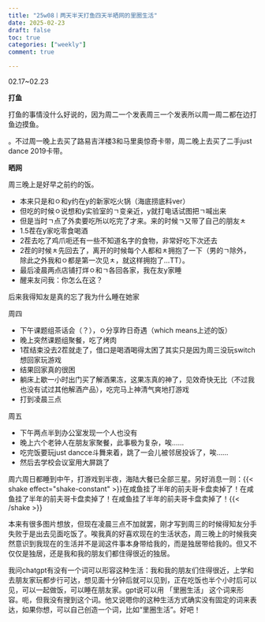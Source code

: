 ```yaml
---
title: "25w08丨两天半天打鱼四天半晒网的里圈生活"
date: 2025-02-23
draft: false
toc: true
categories: ["weekly"]
comment: true

---
```


02.17~02.23

**打鱼**

打鱼的事情没什么好说的，因为周二一个发表周三一个发表所以周一周二都在边打鱼边摸鱼。

。不过周一晚上去买了路易吉洋楼3和马里奥惊奇卡带，周二晚上去买了二手just dance 2019卡带。

**晒网**

周三晚上是好早之前约的饭。
- 本来只是和ㅇ和y约在y的新家吃火锅（海底捞底料ver）
- 但吃的时候ㅇ说想和y实验室的ㄱ变亲近，y就打电话试图把ㄱ喊出来
- 但是当时ㄱ点了外卖要吃所以吃完了才来。来的时候ㄱ又带了自己的朋友ㅊ
- 1.5茬在y家吃零食喝酒
- 2茬去吃了鸡爪呃还有一些不知道名字的食物，非常好吃下次还去
- 2茬的时候ㅊ先回去了，离开的时候每个人都和ㅊ拥抱了一下（男的ㄱ除外，除此之外我和ㅇ都是第一次见ㅊ，就这样拥抱了…TT）。
- 最后凌晨两点店铺打烊ㅇ和ㄱ各回各家，我在友y家睡
- 醒来友问我：你怎么在这？

后来我得知友是真的忘了我为什么睡在她家

周四
- 下午课题组茶话会（？），ㅇ分享昨日奇遇（which means上述的饭）
- 晚上突然课题组聚餐，吃了烤肉
- 1茬结束没去2茬就走了，借口是喝酒喝得太困了其实只是因为周三没玩switch想回家玩游戏
- 结果回家真的很困
- 躺床上歇一小时出门买了解酒果冻，这果冻真的神了，见效奇快无比（不过我也没有试过其他解酒产品），吃完马上神清气爽地打游戏
- 打到凌晨三点

周五
- 下午两点半到办公室发现一个人也没有
- 晚上六个老钟人在朋友家聚餐，此事极为复杂，唉……
- 吃完饭要玩just dancce斗舞来着，跳了一会儿被邻居投诉了，唉……
- 然后去学校会议室用大屏跳了

周六周日都睡到中午，打游戏到半夜，海陆大餐已全部三星。另好消息一则：{{< shake effect="shake-constant" >}}在咸鱼挂了半年的前夫哥卡盘卖掉了！在咸鱼挂了半年的前夫哥卡盘卖掉了！在咸鱼挂了半年的前夫哥卡盘卖掉了！{{< /shake >}}

本来有很多图片想放，但现在凌晨三点不加就罢，刚才写到周三的时候得知友分手失败于是出去见面吃饭了。唉我真的好喜欢现在的生活状态，周三晚上的时候我突然意识到我现在的生活并不是润这件事本身带给我的，而是独居带给我的。但又不仅仅是独居，还是我和我的朋友们都住得很近的独居。

我问chatgpt有没有一个词可以形容这种生活：我和我的朋友们住得很近，上学和去朋友家玩都步行可达，想见面十分钟后就可以见到，正在吃饭也半个小时后可以见，可以一起做饭，可以睡在朋友家。gpt说可以用 「里圈生活」 这个词来形容。呃，但我没有搜到这个词。他又说嗯你的这种生活方式确实没有固定的词来表达，如果你想，可以自己创造一个词，比如“里圈生活”。好吧！